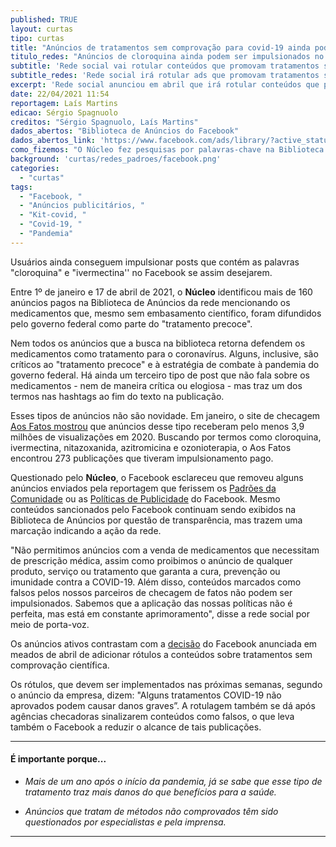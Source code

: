 ```yaml
---
published: TRUE
layout: curtas
tipo: curtas
title: "Anúncios de tratamentos sem comprovação para covid-19 ainda podem ser impulsionados no Facebook"
titulo_redes: "Anúncios de cloroquina ainda podem ser impulsionados no Facebook"
subtitle: 'Rede social vai rotular conteúdos que promovam tratamentos sem comprovação científica, mas usuários ainda conseguem impulsionar anúncios desse tipo'
subtitle_redes: 'Rede social irá rotular ads que promovam tratamentos sem comprovação científica'
excerpt: 'Rede social anunciou em abril que irá rotular conteúdos que promovam tratamentos sem comprovação científica, mas usuários ainda conseguem impulsionar anúncios desse tipo'
date: 22/04/2021 11:54
reportagem: Laís Martins
edicao: Sérgio Spagnuolo
creditos: "Sérgio Spagnuolo, Laís Martins"
dados_abertos: "Biblioteca de Anúncios do Facebook"
dados_abertos_link: 'https://www.facebook.com/ads/library/?active_status=all&ad_type=political_and_issue_ads&country=BR'
como_fizemos: "O Núcleo fez pesquisas por palavras-chave na Biblioteca de Anúncios do Facebook por 'cloroquina' e 'ivermectina', no Brasil. Ao encontrar resultados, pediu esclarecimentos à rede social."
background: 'curtas/redes_padroes/facebook.png'
categories:
  - "curtas"
tags:
  - "Facebook, "
  - "Anúncios publicitários, "
  - "Kit-covid, "
  - "Covid-19, "
  - "Pandemia"
---
```


Usuários ainda conseguem impulsionar posts que contém as palavras "cloroquina" e "ivermectina'' no Facebook se assim desejarem.

Entre 1º de janeiro e 17 de abril de 2021, o **Núcleo** identificou mais de 160 anúncios pagos na Biblioteca de Anúncios da rede mencionando os medicamentos que, mesmo sem embasamento científico, foram difundidos pelo governo federal como parte do "tratamento precoce".

Nem todos os anúncios que a busca na biblioteca retorna defendem os medicamentos como tratamento para o coronavírus. Alguns, inclusive, são críticos ao "tratamento precoce" e à estratégia de combate à pandemia do governo federal. Há ainda um terceiro tipo de post que não fala sobre os medicamentos - nem de maneira crítica ou elogiosa - mas traz um dos termos nas hashtags ao fim do texto na publicação.

Esses tipos de anúncios não são novidade. Em janeiro, o site de checagem [Aos Fatos mostrou](https://www.aosfatos.org/noticias/facebook-exibiu-anuncios-de-drogas-sem-comprovacao-contra-covid-19-ao-menos-39-mi-de-vezes-em-2020/) que anúncios desse tipo receberam pelo menos 3,9 milhões de visualizações em 2020. Buscando por termos como cloroquina, ivermectina, nitazoxanida, azitromicina e ozonioterapia, o Aos Fatos encontrou 273 publicações que tiveram impulsionamento pago.

Questionado pelo **Núcleo**, o Facebook esclareceu que removeu alguns anúncios enviados pela reportagem que ferissem os [Padrões da Comunidade](https://www.facebook.com/communitystandards/) ou as [Políticas de Publicidade](https://www.facebook.com/business/help/2489235377779939?id=689788528177451) do Facebook. Mesmo conteúdos sancionados pelo Facebook continuam sendo exibidos na Biblioteca de Anúncios por questão de transparência, mas trazem uma marcação indicando a ação da rede.

"Não permitimos anúncios com a venda de medicamentos que necessitam de prescrição médica, assim como proibimos o anúncio de qualquer produto, serviço ou tratamento que garanta a cura, prevenção ou imunidade contra a COVID-19. Além disso, conteúdos marcados como falsos pelos nossos parceiros de checagem de fatos não podem ser impulsionados. Sabemos que a aplicação das nossas políticas não é perfeita, mas está em constante aprimoramento", disse a rede social por meio de porta-voz.

Os anúncios ativos contrastam com a [decisão](https://about.fb.com/br/news/2021/04/covid-19-facebook-e-instagram-colocam-selo-em-conteudos-sobre-tratamentos-sem-comprovacao-cientifica/) do Facebook anunciada em meados de abril de adicionar rótulos a conteúdos sobre tratamentos sem comprovação científica.

Os rótulos, que devem ser implementados nas próximas semanas, segundo o anúncio da empresa, dizem: "Alguns tratamentos COVID-19 não aprovados podem causar danos graves”. A rotulagem também se dá após agências checadoras sinalizarem conteúdos como falsos, o que leva também o Facebook a reduzir o alcance de tais publicações.

---

#### É importante porque...

- *Mais de um ano após o início da pandemia, já se sabe que esse tipo de tratamento traz mais danos do que benefícios para a saúde.*

- *Anúncios que tratam de métodos não comprovados têm sido questionados por especialistas e pela imprensa.*

---
